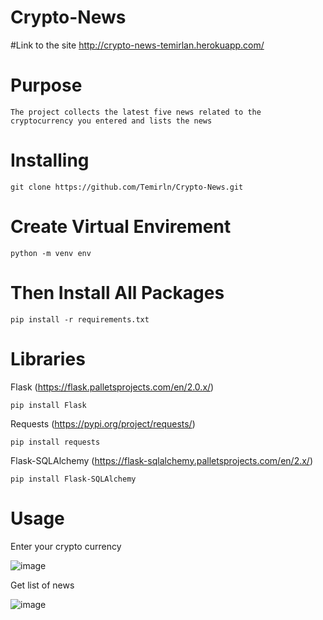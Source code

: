 # Crypto-News 

#Link to the site
    http://crypto-news-temirlan.herokuapp.com/
 
# Purpose 
    The project collects the latest five news related to the cryptocurrency you entered and lists the news

# Installing

    git clone https://github.com/Temirln/Crypto-News.git

# Create Virtual Envirement

    python -m venv env

# Then Install All Packages

    pip install -r requirements.txt

# Libraries

Flask (https://flask.palletsprojects.com/en/2.0.x/)

    pip install Flask

Requests (https://pypi.org/project/requests/)
    
    pip install requests

Flask-SQLAlchemy (https://flask-sqlalchemy.palletsprojects.com/en/2.x/)
        
    pip install Flask-SQLAlchemy

# Usage

Enter your crypto currency

![image](https://user-images.githubusercontent.com/74649499/178748932-4b5faf12-337b-42a9-af6e-61b6aebc0e34.png)

Get list of news

![image](https://user-images.githubusercontent.com/74649499/178749356-36a8bce4-98c7-49ca-89e1-9a3b77c802f5.png)
